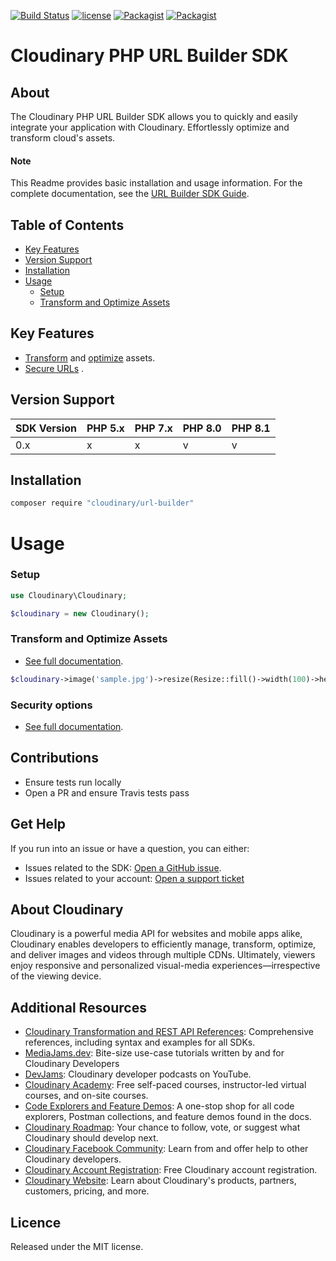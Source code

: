 [![Build Status](https://app.travis-ci.com/cloudinary/php-url-builder.svg)](https://app.travis-ci.com/cloudinary/php-url-builder)
[![license](https://img.shields.io/github/license/cloudinary/php-url-builder.svg?maxAge=2592000)](https://github.com/cloudinary/php-url-builder/blob/main/LICENSE)
[![Packagist](https://img.shields.io/packagist/v/cloudinary/url-builder.svg?maxAge=2592000)](https://packagist.org/packages/cloudinary/url-builder)
[![Packagist](https://img.shields.io/packagist/dt/cloudinary/url-builder.svg?maxAge=2592000)](https://packagist.org/packages/cloudinary/url-builder/stats)

Cloudinary PHP URL Builder SDK
==================

## About

The Cloudinary PHP URL Builder SDK allows you to quickly and easily integrate your application with Cloudinary.
Effortlessly optimize and transform cloud's assets.

#### Note

This Readme provides basic installation and usage information. For the complete documentation, see
the [URL Builder SDK Guide](https://cloudinary.com/documentation/media_editing_api_sdks#installing_url_builder_sdks).

## Table of Contents

- [Key Features](#key-features)
- [Version Support](#Version-Support)
- [Installation](#installation)
- [Usage](#usage)
    - [Setup](#Setup)
    - [Transform and Optimize Assets](#Transform-and-Optimize-Assets)

## Key Features

- [Transform](https://cloudinary.com/documentation/php_video_manipulation#video_transformation_examples) and
  [optimize](https://cloudinary.com/documentation/php_image_manipulation#image_optimizations) assets.
- [Secure URLs](https://cloudinary.com/documentation/video_manipulation_and_delivery#generating_secure_https_urls_using_sdks)
  .

## Version Support

| SDK Version | PHP 5.x | PHP 7.x | PHP 8.0 | PHP 8.1 |
|-------------|---------|---------|---------|---------|
| 0.x         | x       | x       | v       | v       |

## Installation

```bash
composer require "cloudinary/url-builder"
```

# Usage

### Setup

```php
use Cloudinary\Cloudinary;

$cloudinary = new Cloudinary();
```

### Transform and Optimize Assets

- [See full documentation](https://cloudinary.com/documentation/media_editing_api_sdks#url_builder_sdk_methods).

```php
$cloudinary->image('sample.jpg')->resize(Resize::fill()->width(100)->height(150))->format(Format::auto());
```

### Security options

- [See full documentation](https://cloudinary.com/documentation/solution_overview#security).

## Contributions

- Ensure tests run locally
- Open a PR and ensure Travis tests pass

## Get Help

If you run into an issue or have a question, you can either:

- Issues related to the SDK: [Open a GitHub issue](https://github.com/cloudinary/php-url-builder/issues).
- Issues related to your account: [Open a support ticket](https://cloudinary.com/contact)

## About Cloudinary

Cloudinary is a powerful media API for websites and mobile apps alike, Cloudinary enables developers to efficiently
manage, transform, optimize, and deliver images and videos through multiple CDNs. Ultimately, viewers enjoy responsive
and personalized visual-media experiences—irrespective of the viewing device.

## Additional Resources

- [Cloudinary Transformation and REST API References](https://cloudinary.com/documentation/cloudinary_references):
  Comprehensive references, including syntax and examples for all SDKs.
- [MediaJams.dev](https://mediajams.dev/): Bite-size use-case tutorials written by and for Cloudinary Developers
- [DevJams](https://www.youtube.com/playlist?list=PL8dVGjLA2oMr09amgERARsZyrOz_sPvqw): Cloudinary developer podcasts on
  YouTube.
- [Cloudinary Academy](https://training.cloudinary.com/): Free self-paced courses, instructor-led virtual courses, and
  on-site courses.
- [Code Explorers and Feature Demos](https://cloudinary.com/documentation/code_explorers_demos_index): A one-stop shop
  for all code explorers, Postman collections, and feature demos found in the docs.
- [Cloudinary Roadmap](https://cloudinary.com/roadmap): Your chance to follow, vote, or suggest what Cloudinary should
  develop next.
- [Cloudinary Facebook Community](https://www.facebook.com/groups/CloudinaryCommunity): Learn from and offer help to
  other Cloudinary developers.
- [Cloudinary Account Registration](https://cloudinary.com/users/register/free): Free Cloudinary account registration.
- [Cloudinary Website](https://cloudinary.com): Learn about Cloudinary's products, partners, customers, pricing, and
  more.

## Licence

Released under the MIT license.
